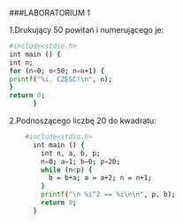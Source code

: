 ###LABORATORIUM 1

1\.Drukujący 50 powitań i numerującego je:
```sh
#include<stdio.h>
int main () {
int n;
for (n=0; n<50; n=n+1) {
printf("%i. CZESC!\n", n);
}
return 0;
      }  
```
2\.Podnoszącego liczbę 20 do kwadratu:
```sh
    #include<stdio.h>
      int main () {
        int n, a, b, p;
        n=0; a=1; b=0; p=20;
        while (n<p) {
          b = b+a; a = a+2; n = n+1;
        }
        printf("\n %i^2 == %i\n\n", p, b);
        return 0;
      }  
```

